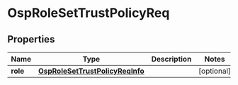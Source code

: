 # OspRoleSetTrustPolicyReq

## Properties
Name | Type | Description | Notes
------------ | ------------- | ------------- | -------------
**role** | [**OspRoleSetTrustPolicyReqInfo**](OspRoleSetTrustPolicyReqInfo.md) |  |  [optional]
